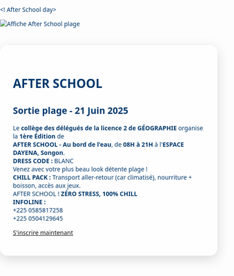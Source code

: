 
<! After School day><html lang="fr">
<head>
  <meta charset="UTF-8">
  <meta name="viewport" content="width=device-width, initial-scale=1.0">
  <title>AFTER SCHOOL - Sortie Plage</title>
  <style>
    body {
      background: url('https://images.unsplash.com/photo-1507525428034-b723cf961d3e?ixlib=rb-4.0.3&auto=format&fit=crop&w=1470&q=80') no-repeat center center fixed;
      background-size: cover;
      font-family: 'Segoe UI', Arial, sans-serif;
      margin: 0;
      padding: 0;
      color: #03396c;
    }.container {
  max-width: 700px;
  margin: 40px auto;
  background: #ffffffcc;
  border-radius: 18px;
  box-shadow: 0 8px 28px rgba(0,0,0,0.15);
  padding: 30px;
}

.affiche {
  text-align: center;
  margin-bottom: 20px;
}

.affiche-img {
  width: 100%;
  max-width: 700px;
  border-radius: 14px;
  box-shadow: 0 6px 18px rgba(0,0,0,0.2);
}

h1 {
  font-size: 2.8em;
  color: #ff6f61;
  text-align: center;
  margin-bottom: 10px;
}

h2 {
  font-size: 1.6em;
  text-align: center;
  color: #045f94;
  margin-bottom: 20px;
}

.countdown {
  text-align: center;
  font-size: 1.5em;
  font-weight: bold;
  color: #0b3c5d;
  margin: 20px auto;
  padding: 12px;
  border-radius: 10px;
  background: #e0f7fa;
  box-shadow: 0 4px 12px rgba(0,0,0,0.1);
}

.info-block {
  font-size: 1.15em;
  line-height: 1.6;
  background: linear-gradient(90deg, #f9e79f, #f7dc6f);
  padding: 16px;
  border-radius: 10px;
  margin-bottom: 20px;
  text-align: center;
  box-shadow: 0 4px 12px rgba(0,0,0,0.1);
}

.info-secondary {
  background: #e8f8f5;
  color: #117864;
}

.info-highlight {
  background: linear-gradient(to right, #c3f3ff, #9ae6f2);
  color: #0b3c5d;
  font-weight: 600;
}

.cta-button {
  display: block;
  width: fit-content;
  margin: 0 auto;
  background: linear-gradient(to right, #00c6ff, #0072ff);
  color: white;
  padding: 14px 36px;
  border-radius: 30px;
  text-decoration: none;
  font-size: 1.2em;
  box-shadow: 0 6px 20px rgba(0,114,255,0.3);
  transition: transform 0.2s, box-shadow 0.2s;
}

.cta-button:hover {
  transform: scale(1.05);
  box-shadow: 0 8px 26px rgba(0,114,255,0.4);
}

@media (max-width: 700px) {
  .container {
    margin: 20px 10px;
    padding: 20px;
  }

  h1 {
    font-size: 2em;
  }

  .cta-button {
    font-size: 1em;
    padding: 10px 24px;
  }
}

  </style>
</head>
<body>
  <div class="affiche">
    <img src="https://images.unsplash.com/photo-1521295121783-8a321d551ad2?ixlib=rb-4.0.3&auto=format&fit=crop&w=1470&q=80" alt="Affiche After School plage" class="affiche-img">
  </div>  <div class="container">
    <h1>AFTER SCHOOL</h1>
    <h2>Sortie plage - 21 Juin 2025</h2><div class="countdown" id="countdown"></div>

<div class="info-block">
  Le <strong>collège des délégués de la licence 2 de GÉOGRAPHIE</strong> organise la <strong>1ère Édition</strong> de <br>
  <strong>AFTER SCHOOL - Au bord de l'eau</strong>, de <strong>08H à 21H</strong> à l'<strong>ESPACE DAYENA, Songon</strong>.
</div>

<div class="info-block info-secondary">
  <strong>DRESS CODE :</strong> BLANC <br>
  Venez avec votre plus beau look détente plage !
</div>

<div class="info-block info-highlight">
  <strong>CHILL PACK :</strong> Transport aller-retour (car climatisé), nourriture + boisson, accès aux jeux.
</div>

<div class="info-block">
  AFTER SCHOOL ! <strong>ZÉRO STRESS, 100% CHILL</strong>
</div>

<div class="info-block info-secondary">
  <strong>INFOLINE :</strong><br>
  +225 0585817258<br>
  +225 0504129645
</div>

<a href="https://manuel-honey001.github.io/after-school-site/" class="cta-button">S'inscrire maintenant</a>

  </div>  <script>
    const countdown = document.getElementById('countdown');
    const eventDate = new Date("2025-06-21T08:00:00").getTime();

    const timer = setInterval(function() {
      const now = new Date().getTime();
      const distance = eventDate - now;

      if (distance < 0) {
        clearInterval(timer);
        countdown.innerHTML = "C'est le jour J !";
        return;
      }

      const days = Math.floor(distance / (1000 * 60 * 60 * 24));
      const hours = Math.floor((distance % (1000 * 60 * 60 * 24)) / (1000 * 60 * 60));
      const minutes = Math.floor((distance % (1000 * 60 * 60)) / (1000 * 60));
      const seconds = Math.floor((distance % (1000 * 60)) / 1000);

      countdown.innerHTML = `${days} j ${hours} h ${minutes} min ${seconds} s avant l'évènement`;
    }, 1000);
  </script></body>
</html>
